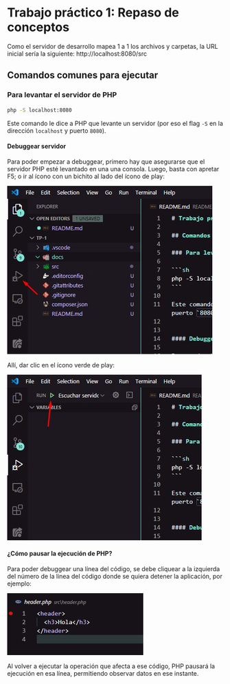 # Trabajo práctico 1: Repaso de conceptos

Como el servidor de desarrollo mapea 1 a 1 los archivos y carpetas, la URL inicial sería la siguiente: http://localhost:8080/src

## Comandos comunes para ejecutar

### Para levantar el servidor de PHP

```sh
php -S localhost:8080
```

Este comando le dice a PHP que levante un servidor (por eso el flag `-S` en la dirección `localhost` y puerto `8080`).

#### Debuggear servidor

Para poder empezar a debuggear, primero hay que asegurarse que el servidor PHP esté levantado en una una consola. Luego, basta con apretar F5; o ir al ícono con un bichito al lado del ícono de play:

![Puntero que indica dónde está el ícono con un bichito junto al ícono de play](./docs/a_debug.jpg)

Allí, dar clic en el ícono verde de play:

![Ícono verde de play](./docs/iniciar_debug.jpg)

#### ¿Cómo pausar la ejecución de PHP?

Para poder debuggear una línea del código, se debe cliquear a la izquierda del número de la línea del código donde se quiera detener la aplicación, por ejemplo:

![Botón stop](./docs/boton_stop.jpg)

Al volver a ejecutar la operación que afecta a ese código, PHP pausará la ejecución en esa línea, permitiendo observar datos en ese instante.
